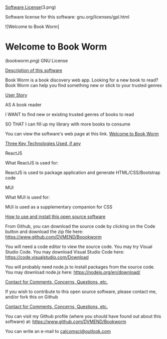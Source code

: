 [Software License](software-license)(3.png)

Software license for this software:
gnu.org/licenses/gpl.html

![Welcome to Book Worm]



# Welcome to Book Worm
(bookworm.png)
GNU License



  
[Description of this software](description)

Book Worm is a book discovery web app. Looking for a new book to read? Book Worm can help you find something new or stick to your trusted genres


[User Story](user-story) 

AS A book reader 

I WANT to find new or existing trusted genres of books to read 

SO THAT I can fill up my library with more books to consume


You can view the software's web page at this link. [Welcome to Book Worm](https://github.com/DVMEND/Bookworm)

[Three Key Technologies Used, if any](key-technologies-used)

ReactJS 

What ReactJS  is used for:

ReactJS is used to package application and generate HTML/CSS/Bootstrap code

MUI

What MUI is used for:

MUI is used as a supplementary companion for CSS

[How to use and install this open source software](how-to-install)

From Github, you can download the source code by clicking on the Code button and download the zip file here: https://www.github.com/DVMEND/Boookworm

You will need a code editor to view the source code. You may try Visual Studio Code. You may download Visual Studio Code here: https://code.visualstudio.com/Download

You will probably need node.js to install packages from the source code. You may download node.js here: https://nodejs.org/en/download/

[Contact for Comments, Concerns, Questions, etc.](contact)

If you wish to contribute to this open source software, please contact me, and/or fork this on Github

[Contact for Comments, Concerns, Questions, etc.](contact)

You can visit my Github profile (where you should have found out about this software) at: https://www.github.com/DVMEND/Bookworm

You can write an e-mail to calcomsci@outlook.com 
